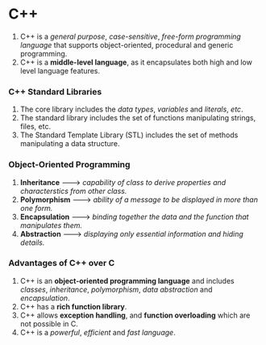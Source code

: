 # C++

1. C++ is a *general purpose*, *case-sensitive*, *free-form programming language* that supports object-oriented, procedural and generic programming.
2. C++ is a **middle-level language**, as it encapsulates both high and low level language features.

### C++ Standard Libraries

1. The core library includes the *data types*, *variables* and *literals*, *etc*.
2. The standard library includes the set of functions manipulating strings, files, etc.
3. The Standard Template Library (STL) includes the set of methods manipulating a data structure.

### Object-Oriented Programming

1. **Inheritance**        --->    *capability of class to derive properties and characterstics from other class.*
2. **Polymorphism**       --->    *ability of a message to be displayed in more than one form.*
3. **Encapsulation**      --->    *binding together the data and the function that manipulates them.*
4. **Abstraction**        --->    *displaying only essential information and hiding details.*


### Advantages of C++ over C

1. C++ is an **object-oriented programming language** and includes *classes*, *inheritance*, *polymorphism*, *data abstraction* and *encapsulation*.
2. C++ has a **rich function library**.
5. C++ allows **exception handling**, and **function overloading** which are not possible in C.
6. C++ is a *powerful*, *efficient* and *fast language*.
